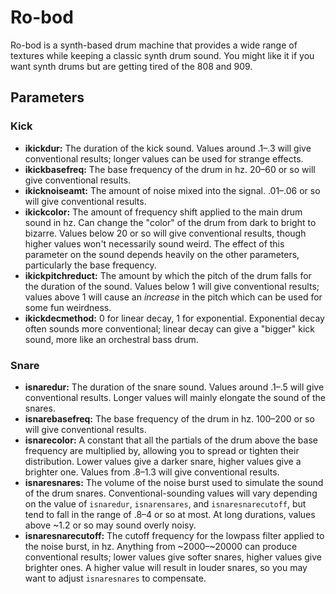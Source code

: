 # Ro-bod

Ro-bod is a synth-based drum machine that provides a wide range of textures while keeping a classic synth drum sound. You might like it if you want synth drums but are getting tired of the 808 and 909.

## Parameters
### Kick
  * __ikickdur:__ The duration of the kick sound. Values around .1–.3 will give conventional results; longer values can be used for strange effects.
  * __ikickbasefreq:__ The base frequency of the drum in hz. 20–60 or so will give conventional results.
  * __ikicknoiseamt:__ The amount of noise mixed into the signal. .01–.06 or so will give conventional results.
  * __ikickcolor:__ The amount of frequency shift applied to the main drum sound in hz. Can change the "color" of the drum from dark to bright to bizarre. Values below 20 or so will give conventional results, though higher values won't necessarily sound weird. The effect of this parameter on the sound depends heavily on the other parameters, particularly the base frequency.
  * __ikickpitchreduct:__ The amount by which the pitch of the drum falls for the duration of the sound. Values below 1 will give conventional results; values above 1 will cause an _increase_ in the pitch which can be used for some fun weirdness.
  * __ikickdecmethod:__ 0 for linear decay, 1 for exponential. Exponential decay often sounds more conventional; linear decay can give a "bigger" kick sound, more like an orchestral bass drum.

### Snare
  * __isnaredur:__ The duration of the snare sound. Values around .1–.5 will give conventional results. Longer values will mainly elongate the sound of the snares.
  * __isnarebasefreq:__ The base frequency of the drum in hz. 100–200 or so will give conventional results.
  * __isnarecolor:__ A constant that all the partials of the drum above the base frequency are multiplied by, allowing you to spread or tighten their distribution. Lower values give a darker snare, higher values give a brighter one. Values from .8–1.3 will give conventional results.
  * __isnaresnares:__ The volume of the noise burst used to simulate the sound of the drum snares. Conventional-sounding values will vary depending on the value of `isnaredur`, `isnarensares`, and `isnaresnarecutoff`, but tend to fall in the range of .8–4 or so at most. At long durations, values above ~1.2 or so may sound overly noisy.
  * __isnaresnarecutoff:__ The cutoff frequency for the lowpass filter applied to the noise burst, in hz. Anything from ~2000–~20000 can produce conventional results; lower values give softer snares, higher values give brighter ones. A higher value will result in louder snares, so you may want to adjust `isnaresnares` to compensate.
